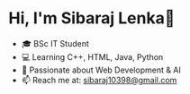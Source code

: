 # Hi, I'm Sibaraj Lenka👋
- 🎓 BSc IT Student
- 💻 Learning C++, HTML, Java, Python
- 🌱 Passionate about Web Development & AI
- 📫 Reach me at: sibaraj10398@gmail.com
